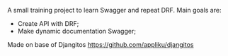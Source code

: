 A small training project to learn Swagger and repeat DRF.
Main goals are:
  - Create API with DRF;
  - Make dynamic documentation Swagger;
 
Made on base of Djangitos https://github.com/appliku/djangitos
